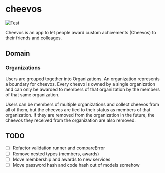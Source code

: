 # cheevos

[![Test](https://github.com/haleyrc/cheevos/actions/workflows/go.yml/badge.svg)](https://github.com/haleyrc/cheevos/actions/workflows/go.yml)

Cheevos is an app to let people award custom achivements (Cheevos) to their
friends and colleages.

## Domain

### Organizations

Users are grouped together into Organizations. An organization represents a
boundary for cheevos. Every cheevo is owned by a single organization and can
only be awarded to members of that organization by the members of that same
organization.

Users can be members of multiple organizations and collect cheevos from all
of them, but the cheevos are tied to their status as members of that
organization. If they are removed from the organization in the future, the
cheevos they received from the organization are also removed.

## TODO

- [ ] Refactor validation runner and compareError
- [ ] Remove nested types (members, awards)
- [ ] Move membership and awards to new services
- [ ] Move password hash and code hash out of models somehow
